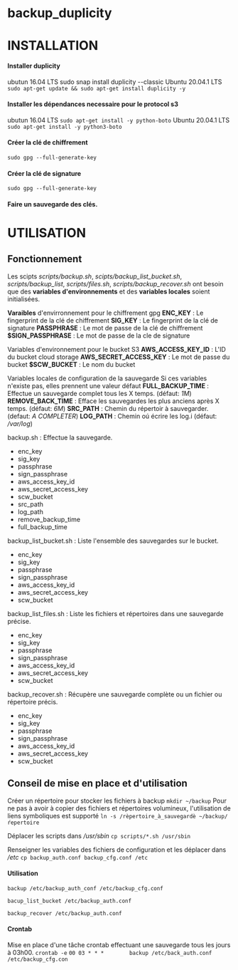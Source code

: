 # backup_duplicity

# INSTALLATION

#### Installer duplicity
ubutun 16.04 LTS
	sudo snap install duplicity --classic
Ubuntu 20.04.1 LTS
	`sudo apt-get update && sudo apt-get install duplicity -y`

#### Installer les dépendances necessaire pour le protocol s3

ubutun 16.04 LTS
  `sudo apt-get install -y python-boto`
Ubuntu 20.04.1 LTS
 `sudo apt-get install -y python3-boto`

#### Créer la clé de chiffrement
  `sudo gpg --full-generate-key`

#### Créer la clé de signature
  `sudo gpg --full-generate-key`

#### Faire un sauvegarde des clés.



# UTILISATION

## Fonctionnement

Les scipts *scripts/backup.sh*, *scipts/backup_list_bucket.sh*, *scripts/backup_list*, *scripts/files.sh*, *scripts/backup_recover.sh* ont besoin que des **variables d'environnements** et des **variables locales** soient initialisées.

**Varaibles** d'envirronnement pour le chiffrement gpg
**ENC_KEY** : Le fingerprint de la clé de chiffrement
**SIG_KEY** : Le fingerprint de la clé de signature
**PASSPHRASE** : Le mot de passe de la clé de chiffrement
**$SIGN_PASSPHRASE** : Le mot de passe de la cle de signature

Variables d'environnement pour le bucket S3
**AWS_ACCESS_KEY_ID** : L'ID du bucket cloud storage
**AWS_SECRET_ACCESS_KEY** : Le mot de passe du bucket
**$SCW_BUCKET** : Le nom du bucket


Variables locales de configuration de la sauvegarde
Si ces variables n'existe pas, elles prennent une valeur défaut
**FULL_BACKUP_TIME** : Effectue un sauvegarde complet tous les X temps. (défaut: *1M*)
**REMOVE_BACK_TIME** : Efface les sauvegardes les plus anciens après X temps. (défaut: *6M*)
**SRC_PATH** : Chemin du répertoir à sauvegarder. (defaut: *A COMPLETER*)
**LOG_PATH** : Chemin oú écrire les log.i (défaut: */var/log*)



backup.sh : Effectue la sauvegarde.
* enc_key
* sig_key
* passphrase
* sign_passphrase
* aws_access_key_id
* aws_secret_access_key
* scw_bucket
* src_path
* log_path
* remove_backup_time
* full_backup_time

backup_list_bucket.sh : Liste l'ensemble des sauvegardes sur le bucket.
* enc_key
* sig_key
* passphrase
* sign_passphrase
* aws_access_key_id
* aws_secret_access_key
* scw_bucket

backup_list_files.sh : Liste les fichiers et répertoires dans une sauvegarde précise.
* enc_key
* sig_key
* passphrase
* sign_passphrase
* aws_access_key_id
* aws_secret_access_key
* scw_bucket

backup_recover.sh : Récupère une sauvegarde complète ou un fichier ou répertoire précis.
* enc_key
* sig_key
* passphrase
* sign_passphrase
* aws_access_key_id
* aws_secret_access_key
* scw_bucket



## Conseil de mise en place et d'utilisation

Créer un répertoire pour stocker les fichiers à backup
`mkdir ~/backup`
Pour ne pas à avoir à copier des fichiers et répertoires volumineux, l'utilisation de liens symboliques est supporté
`ln -s /rèpertoire_à_sauvegardè ~/backup/ŕepertoire`

Déplacer les scripts dans */usr/sbin*
`cp scripts/*.sh /usr/sbin`

Renseigner les variables des fichiers de configuration et les déplacer dans */etc*
`cp backup_auth.conf backup_cfg.conf /etc`

#### Utilisation
`backup /etc/backup_auth_conf /etc/backup_cfg.conf`

`bacup_list_bucket /etc/backup_auth.conf`

`backup_recover /etc/backup_auth.conf`

#### Crontab
Mise en place d'une tâche crontab effectuant une sauvegarde tous les jours à 03h00.
`crontab -e`
`00 03 * * *		backup /etc/back_auth.conf /etc/backup_cfg.con`



